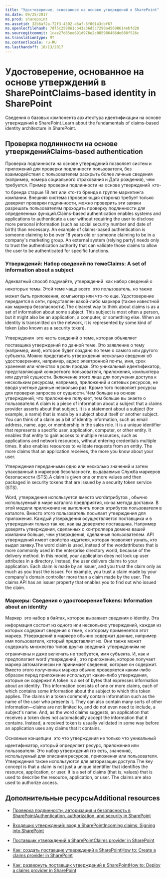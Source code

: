 ```yaml
---
title: "Удостоверение, основанное на основе утверждений в SharePoint"
ms.date: 09/25/2017
ms.prod: sharepoint
ms.assetid: 32b6af2a-72f3-4302-a6af-5f00143cbf67
ms.openlocfilehash: 7df5c259861cb43a36d5c7290a45698614ebfd20
ms.sourcegitcommit: 1cae27d85ee691d976e2c085986466de088f526c
ms.translationtype: MT
ms.contentlocale: ru-RU
ms.lasthandoff: 10/13/2017
---
```

# <a name="claims-based-identity-in-sharepoint"></a><span data-ttu-id="a728c-102">Удостоверение, основанное на основе утверждений в SharePoint</span><span class="sxs-lookup"><span data-stu-id="a728c-102">Claims-based identity in SharePoint</span></span>
<span data-ttu-id="a728c-103">Сведения о базовых компонента архитектура идентификации на основе утверждений в SharePoint.</span><span class="sxs-lookup"><span data-stu-id="a728c-103">Learn about the fundamentals of claims-based identity architecture in SharePoint.</span></span>
## <a name="claims-based-authentication"></a><span data-ttu-id="a728c-104">Проверка подлинности на основе утверждений</span><span class="sxs-lookup"><span data-stu-id="a728c-104">Claims-based authentication</span></span>

<span data-ttu-id="a728c-p101">Проверка подлинности на основе утверждений позволяет систем и приложений для проверки подлинности пользователя, без взаимодействия с пользователем раскрыть более личные сведения (например, номера социального страхования и Дата рождения), чем требуется. Пример проверки подлинности на основе утверждений  кто-то бренда старше 18 лет или кто-то бренда в группе маркетинга компании. Внешняя система (проверяющая сторона) требует только доверяет проверки подлинности, можно проверить эти заявки разрешать пользователям проходить проверку подлинности для определенных функций.</span><span class="sxs-lookup"><span data-stu-id="a728c-p101">Claims-based authentication enables systems and applications to authenticate a user without requiring the user to disclose more personal information (such as social security number and date of birth) than necessary. An example of claims-based authentication is someone claiming to be over 18 years old or someone claiming to be in a company's marketing group. An external system (relying party) needs only to trust the authentication authority that can validate those claims to allow the user to be authenticated for specific functions.</span></span>
  
    
    

### <a name="claims-a-set-of-information-about-a-subject"></a><span data-ttu-id="a728c-108">Утверждений: Набор сведений по теме</span><span class="sxs-lookup"><span data-stu-id="a728c-108">Claims: A set of information about a subject</span></span>

<span data-ttu-id="a728c-p102">Адекватный способ подумайте, утверждений  как набор сведений о некоторых темы. Этой теме чаще всего  это пользователь, но также может быть приложения, компьютер или что-то еще. Удостоверение передается в сети, представлен какой-либо маркера (также известной как маркера безопасности).</span><span class="sxs-lookup"><span data-stu-id="a728c-p102">The clearest way to think about claims is as a set of information about some subject. This subject is most often a person, but it might also be an application, a computer, or something else. When an identity is transmitted on the network, it is represented by some kind of token (also known as a security token).</span></span> 
  
    
    
<span data-ttu-id="a728c-p103">Утверждения  это часть сведений о теме, которая объявляет поставщика утверждений по данной теме. Это заявление о тему (например, имя), которое будет создано по теме о самого или другого субъекта. Можно представить утверждения несколько сведения об удостоверениях, например, адрес электронной почты, имя, срок хранения или членство в роли продаж. Это уникальный идентификатор, представляющий конкретного пользователя, приложения, компьютера или другой сущности. Включение этого лица для получения доступа к нескольким ресурсам, например, приложений и сетевых ресурсов, не вводя учетные данные несколько раз. Кроме того позволяет ресурсы для проверки запросов от сущности. Чем больше на основе утверждений, что приложение получает, тем больше вы знаете о пользователя.</span><span class="sxs-lookup"><span data-stu-id="a728c-p103">A claim is a piece of information about a subject that a claims provider asserts about that subject. It is a statement about a subject (for example, a name) that is made by a subject about itself or another subject. You can think of a claim as a bit of identity information, such as email address, name, age, or membership in the sales role. It is a unique identifier that represents a specific user, application, computer, or other entity. It enables that entity to gain access to multiple resources, such as applications and network resources, without entering credentials multiple times. It also enables resources to validate requests from an entity. The more claims that an application receives, the more you know about your user.</span></span>
  
    
    
<span data-ttu-id="a728c-119">Утверждения переданными одно или несколько значений и затем упакованный в маркеров безопасности, выдаваемых Служба маркеров безопасности (STS).</span><span class="sxs-lookup"><span data-stu-id="a728c-119">A claim is given one or more values and then packaged in security tokens that are issued by a security token service (STS).</span></span>
  
    
    
<span data-ttu-id="a728c-p104">Word, утверждения используется вместо wordатрибутов , обычно используемый в мире каталога предприятия, из-за метода доставки. В этой модели приложение не выполнять поиск атрибутов пользователя в каталоге. Вместо этого пользователь посылает утверждения для приложения. Каждый утверждения осуществляется поставщика и в утверждения только так же, как вы доверяете поставщика. Например доверять утверждения, сделанных с контроллера домена вашей компании больше, чем утверждения, сделанные пользователем. API утверждений имеет свойство издателя, которая позволяет узнать, кто выдал заявку.</span><span class="sxs-lookup"><span data-stu-id="a728c-p104">The word claim is used, instead of the wordattributes that is more commonly used in the enterprise directory world, because of the delivery method. In this model, your application does not look up user attributes in a directory. Instead, the user delivers claims to your application. Each claim is made by an issuer, and you trust the claim only as much as you trust the issuer. For example, you trust a claim made by your company's domain controller more than a claim made by the user. The claims API has an issuer property that enables you to find out who issued the claim.</span></span>
  
    
    

### <a name="tokens-information-about-an-identity"></a><span data-ttu-id="a728c-126">Маркеры: Сведения о удостоверение</span><span class="sxs-lookup"><span data-stu-id="a728c-126">Tokens: Information about an identity</span></span>

<span data-ttu-id="a728c-p105">Маркер  это набор в байтах, которое выражает сведения о identity. Эта информация состоит из одного или нескольких утверждений, каждая из которых содержит сведения о теме, к которому применяется этот маркер. Утверждений в маркере обычно содержат данные, например имя пользователя, который представляет их. Они также может содержать множество типов других сведений  утверждениям не ограничены и даже включать не требуется, имя субъекта. И, как и предполагает word утверждений , это приложение, которое получает маркер автоматически не принимает сведения, которые он содержит. Вместо этого полученных маркер обычно проверяется каким-либо образом перед приложение использует какие-либо утверждения, которые он содержит.</span><span class="sxs-lookup"><span data-stu-id="a728c-p105">A token is a set of bytes that expresses information about an identity. This information consists of one or more claims, each of which contains some information about the subject to which this token applies. The claims in a token commonly contain information such as the name of the user who presents it. They can also contain many sorts of other information—claims are not limited to, and do not even need to include, a subject's name. And, as the word claims suggests, an application that receives a token does not automatically accept the information that it contains. Instead, a received token is usually validated in some way before an application uses any claims that it contains.</span></span>
  
    
    
<span data-ttu-id="a728c-p106">Основные концепции  это что утверждения не только что уникальный идентификатор, который определяет ресурс, приложения или пользователя. Это набор утверждений (то есть, значения), используемый для описания ресурсов, приложения или пользователя. Утверждения также используются для авторизации доступа.</span><span class="sxs-lookup"><span data-stu-id="a728c-p106">The key concept is that a claim is not just a unique identifier that identifies the resource, application, or user. It is a set of claims (that is, values) that is used to describe the resource, application, or user. The claims are also used to authorize access.</span></span>
  
    
    

## <a name="additional-resources"></a><span data-ttu-id="a728c-136">Дополнительные ресурсы</span><span class="sxs-lookup"><span data-stu-id="a728c-136">Additional resources</span></span>
<span data-ttu-id="a728c-137"><a name="SP15_RoleInheritance_AdditionalResources"> </a></span><span class="sxs-lookup"><span data-stu-id="a728c-137"></span></span>


-  [<span data-ttu-id="a728c-138">Проверка подлинности, авторизация и безопасность в SharePoint</span><span class="sxs-lookup"><span data-stu-id="a728c-138">Authentication, authorization, and security in SharePoint</span></span>](authentication-authorization-and-security-in-sharepoint.md)
    
  
-  [<span data-ttu-id="a728c-139">Входящих утверждений: вход в SharePoint</span><span class="sxs-lookup"><span data-stu-id="a728c-139">Incoming claims: Signing into SharePoint</span></span>](incoming-claims-signing-into-sharepoint.md)
    
  
-  [<span data-ttu-id="a728c-140">Поставщик утверждений в SharePoint</span><span class="sxs-lookup"><span data-stu-id="a728c-140">Claims provider in SharePoint</span></span>](claims-provider-in-sharepoint.md)
    
  
-  [<span data-ttu-id="a728c-141">Как: создать поставщик утверждений в SharePoint</span><span class="sxs-lookup"><span data-stu-id="a728c-141">How to: Create a claims provider in SharePoint</span></span>](how-to-create-a-claims-provider-in-sharepoint.md)
    
  
-  [<span data-ttu-id="a728c-142">Как: развернуть поставщик утверждений в SharePoint</span><span class="sxs-lookup"><span data-stu-id="a728c-142">How to: Deploy a claims provider in SharePoint</span></span>](how-to-deploy-a-claims-provider-in-sharepoint.md)
    
  


